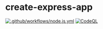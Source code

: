 # create-express-app

[![.github/workflows/node.js.yml](https://github.com/blackwindforce/create-express-app/actions/workflows/node.js.yml/badge.svg)](https://github.com/blackwindforce/create-express-app/actions/workflows/node.js.yml)
[![CodeQL](https://github.com/blackwindforce/create-express-app/actions/workflows/github-code-scanning/codeql/badge.svg)](https://github.com/blackwindforce/create-express-app/actions/workflows/github-code-scanning/codeql)
